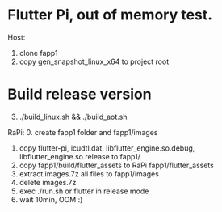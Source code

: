 # Flutter Pi, out of memory test.

Host:
1. clone fapp1
2. copy gen_snapshot_linux_x64 to project root
# Build release version
3. ./build_linux.sh && ./build_aot.sh


RaPi:
0. create fapp1 folder and fapp1/images
1. copy flutter-pi, icudtl.dat, libflutter_engine.so.debug, libflutter_engine.so.release to fapp1/
4. copy fapp1/build/flutter_assets to RaPi fapp1/flutter_assets
5. extract images.7z all files to fapp1/images
6. delete images.7z
7. exec ./run.sh or flutter in release mode
8. wait 10min, OOM :)